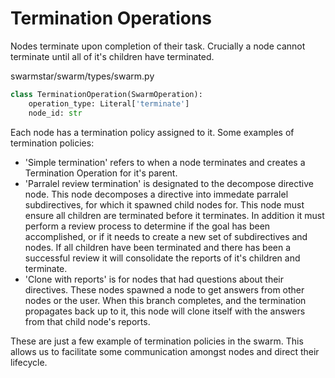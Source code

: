 # Termination Operations
Nodes terminate upon completion of their task. Crucially a node cannot terminate until all of it's children have terminated. 

<span class="pathname">swarmstar/swarm/types/swarm.py</span>
``` py
class TerminationOperation(SwarmOperation):
    operation_type: Literal['terminate']
    node_id: str
```

Each node has a termination policy assigned to it. Some examples of termination policies:

- 'Simple termination' refers to when a node terminates and creates a Termination Operation for it's parent.
- 'Parralel review termination' is designated to the decompose directive node. This node decomposes a directive into immedate parralel subdirectives, for which it spawned child nodes for. This node must ensure all children are terminated before it terminates. In addition it must perform a review process to determine if the goal has been accomplished, or if it needs to create a new set of subdirectives and nodes. If all children have been terminated and there has been a successful review it will consolidate the reports of it's children and terminate.
- 'Clone with reports' is for nodes that had questions about their directives. These nodes spawned a node to get answers from other nodes or the user. When this branch completes, and the termination propagates back up to it, this node will clone itself with the answers from that child node's reports.

These are just a few example of termination policies in the swarm. This allows us to facilitate some communication amongst nodes and direct their lifecycle.